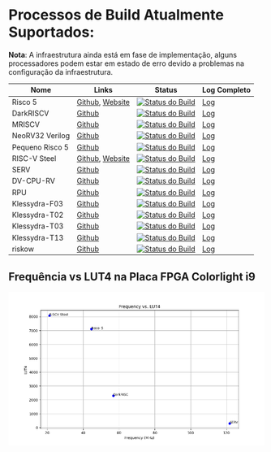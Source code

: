 # Processos de Build Atualmente Suportados:

**Nota**: A infraestrutura ainda está em fase de implementação, alguns processadores podem estar em estado de erro devido a problemas na configuração da infraestrutura.

| Nome | Links | Status | Log Completo |
| ---- | -------| ------ | ----------- |
| Risco 5 | [Github](https://github.com/JN513/Risco-5), [Website](https://jn513.github.io/Risco-5/) | [![Status do Build](https://lampiao.ic.unicamp.br/jenkins/buildStatus/icon?job=Risco_5)](https://lampiao.ic.unicamp.br/jenkins/blue/organizations/jenkins/Risco_5/activity) | [Log](https://lampiao.ic.unicamp.br/jenkins/blue/organizations/jenkins/Risco_5/activity) | 
| DarkRISCV | [Github](https://github.com/darklife/darkriscv) | [![Status do Build](https://lampiao.ic.unicamp.br/jenkins/buildStatus/icon?job=DarkRISCV)](https://lampiao.ic.unicamp.br/jenkins/blue/organizations/jenkins/DarkRISCV/activity) | [Log](https://lampiao.ic.unicamp.br/jenkins/blue/organizations/jenkins/DarkRISCV/activity) | 
| MRISCV | [Github](https://github.com/onchipuis/mriscv) | [![Status do Build](https://lampiao.ic.unicamp.br/jenkins/buildStatus/icon?job=Mriscv)](https://lampiao.ic.unicamp.br/jenkins/blue/organizations/jenkins/Mriscv/activity) | [Log](https://lampiao.ic.unicamp.br/jenkins/blue/organizations/jenkins/Mriscv/activity) | 
| NeoRV32 Verilog | [Github](https://github.com/stnolting/neorv32-verilog) | [![Status do Build](https://lampiao.ic.unicamp.br/jenkins/buildStatus/icon?job=neorv32-verilog)](https://lampiao.ic.unicamp.br/jenkins/blue/organizations/jenkins/neorv32-verilog/activity) | [Log](https://lampiao.ic.unicamp.br/jenkins/blue/organizations/jenkins/neorv32-verilog/activity) | 
| Pequeno Risco 5 | [Github](https://github.com/JN513/Pequeno-Risco-5) | [![Status do Build](https://lampiao.ic.unicamp.br/jenkins/buildStatus/icon?job=Pequeno_Risco_5)](https://lampiao.ic.unicamp.br/jenkins/blue/organizations/jenkins/Pequeno_Risco_5/activity) | [Log](https://lampiao.ic.unicamp.br/jenkins/blue/organizations/jenkins/Pequeno_Risco_5/activity) | 
| RISC-V Steel | [Github](https://github.com/riscv-steel/riscv-steel), [Website](https://riscv-steel.github.io/riscv-steel/) | [![Status do Build](https://lampiao.ic.unicamp.br/jenkins/buildStatus/icon?job=RiscV-Steel)](https://lampiao.ic.unicamp.br/jenkins/blue/organizations/jenkins/RiscV-Steel/activity) | [Log](https://lampiao.ic.unicamp.br/jenkins/blue/organizations/jenkins/RiscV-Steel/activity) | 
| SERV | [Github](https://github.com/olofk/serv) | [![Status do Build](https://lampiao.ic.unicamp.br/jenkins/buildStatus/icon?job=SERV)](https://lampiao.ic.unicamp.br/jenkins/blue/organizations/jenkins/SERV/activity) | [Log](https://lampiao.ic.unicamp.br/jenkins/blue/organizations/jenkins/SERV/activity) | 
| DV-CPU-RV | [Github](https://github.com/devindang/dv-cpu-rv.git) | [![Status do Build](https://lampiao.ic.unicamp.br/jenkins/buildStatus/icon?job=DV-CPU-RV)](https://lampiao.ic.unicamp.br/jenkins/blue/organizations/jenkins/DV-CPU-RV/activity) | [Log](https://lampiao.ic.unicamp.br/jenkins/blue/organizations/jenkins/DV-CPU-RV/activity) |
| RPU | [Github](https://github.com/Domipheus/RPU) | [![Status do Build](https://lampiao.ic.unicamp.br/jenkins/buildStatus/icon?job=RPU)](https://lampiao.ic.unicamp.br/jenkins/blue/organizations/jenkins/RPU/activity) | [Log](https://lampiao.ic.unicamp.br/jenkins/blue/organizations/jenkins/RPU/activity) |
| Klessydra-F03 | [Github](https://github.com/klessydra/F03x.git) | [![Status do Build](https://lampiao.ic.unicamp.br/jenkins/buildStatus/icon?job=Klessydra-F03)](https://lampiao.ic.unicamp.br/jenkins/blue/organizations/jenkins/Klessydra-F03/activity) | [Log](https://lampiao.ic.unicamp.br/jenkins/blue/organizations/jenkins/Klessydra-F03/activity) |
| Klessydra-T02 | [Github](https://github.com/klessydra/T03x.git) | [![Status do Build](https://lampiao.ic.unicamp.br/jenkins/buildStatus/icon?job=Klessydra-T02)](https://lampiao.ic.unicamp.br/jenkins/blue/organizations/jenkins/Klessydra-T02/activity) | [Log](https://lampiao.ic.unicamp.br/jenkins/blue/organizations/jenkins/Klessydra-T02/activity) |
| Klessydra-T03 | [Github](https://github.com/klessydra/T03x.git) | [![Status do Build](https://lampiao.ic.unicamp.br/jenkins/buildStatus/icon?job=Klessydra-T03)](https://lampiao.ic.unicamp.br/jenkins/blue/organizations/jenkins/Klessydra-T03/activity) | [Log](https://lampiao.ic.unicamp.br/jenkins/blue/organizations/jenkins/Klessydra-T03/activity) |
| Klessydra-T13 | [Github](https://github.com/klessydra/T13x.git) | [![Status do Build](https://lampiao.ic.unicamp.br/jenkins/buildStatus/icon?job=Klessydra-T13)](https://lampiao.ic.unicamp.br/jenkins/blue/organizations/jenkins/Klessydra-T13/activity) | [Log](https://lampiao.ic.unicamp.br/jenkins/blue/organizations/jenkins/Klessydra-T13/activity) |
| riskow | [Github](https://github.com/racerxdl/riskow) | [![Status do Build](https://lampiao.ic.unicamp.br/jenkins/buildStatus/icon?job=riskow)](https://lampiao.ic.unicamp.br/jenkins/blue/organizations/jenkins/riskow/activity) | [Log](https://lampiao.ic.unicamp.br/jenkins/blue/organizations/jenkins/riskow/activity) |

## Frequência vs LUT4 na Placa FPGA Colorlight i9

![Gráfico de Dispersão: Frequência vs. LUT4](assets/freqxlut.png)